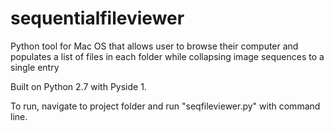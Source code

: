 # sequentialfileviewer
Python tool for Mac OS that allows user to browse their computer and populates a list of files in each folder while collapsing image sequences to a single entry

Built on Python 2.7 with Pyside 1.

To run, navigate to project folder and run "seqfileviewer.py" with command line.
